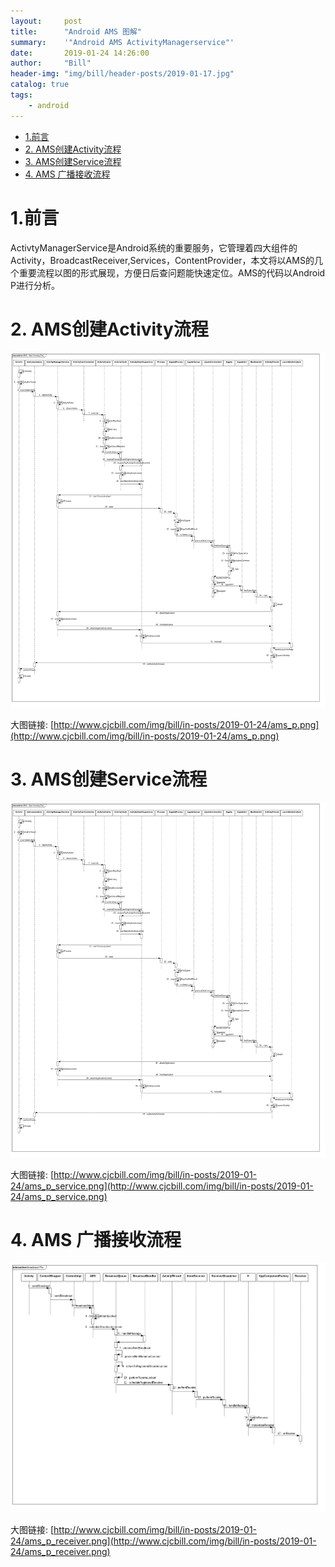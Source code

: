 ```yaml
---
layout:     post
title:      "Android AMS 图解"
summary:    '"Android AMS ActivityManagerservice"'
date:       2019-01-24 14:26:00
author:     "Bill"
header-img: "img/bill/header-posts/2019-01-17.jpg"
catalog: true
tags:
    - android
---
```



<!-- vim-markdown-toc GFM -->

* [1.前言](#1前言)
* [2. AMS创建Activity流程](#2-ams创建activity流程)
* [3. AMS创建Service流程](#3-ams创建service流程)
* [4. AMS 广播接收流程](#4-ams-广播接收流程)

<!-- vim-markdown-toc -->

# 1.前言

ActivtyManagerService是Android系统的重要服务，它管理着四大组件的Activity，BroadcastReceiver,Services，ContentProvider，本文将以AMS的几个重要流程以图的形式展现，方便日后查问题能快速定位。AMS的代码以Android P进行分析。

# 2. AMS创建Activity流程

![](/img/bill/in-posts/2019-01-24/ams_p.png)

大图链接:
[http://www.cjcbill.com/img/bill/in-posts/2019-01-24/ams_p.png](http://www.cjcbill.com/img/bill/in-posts/2019-01-24/ams_p.png)


# 3. AMS创建Service流程


![](/img/bill/in-posts/2019-01-24/ams_p.png)

大图链接:
[http://www.cjcbill.com/img/bill/in-posts/2019-01-24/ams_p_service.png](http://www.cjcbill.com/img/bill/in-posts/2019-01-24/ams_p_service.png)

# 4. AMS 广播接收流程


![](/img/bill/in-posts/2019-01-24/ams_p_receiver.png)

大图链接:
[http://www.cjcbill.com/img/bill/in-posts/2019-01-24/ams_p_receiver.png](http://www.cjcbill.com/img/bill/in-posts/2019-01-24/ams_p_receiver.png)

